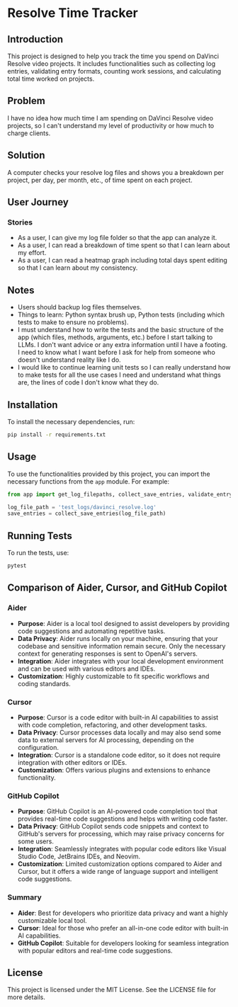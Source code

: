 # Resolve Time Tracker

## Introduction
This project is designed to help you track the time you spend on DaVinci Resolve video projects. It includes functionalities such as collecting log entries, validating entry formats, counting work sessions, and calculating total time worked on projects.

## Problem
I have no idea how much time I am spending on DaVinci Resolve video projects, so I can't understand my level of productivity or how much to charge clients.

## Solution
A computer checks your resolve log files and shows you a breakdown per project, per day, per month, etc., of time spent on each project.

## User Journey
### Stories
- As a user, I can give my log file folder so that the app can analyze it.
- As a user, I can read a breakdown of time spent so that I can learn about my effort.
- As a user, I can read a heatmap graph including total days spent editing so that I can learn about my consistency.

## Notes
- Users should backup log files themselves.
- Things to learn: Python syntax brush up, Python tests (including which tests to make to ensure no problems).
- I must understand how to write the tests and the basic structure of the app (which files, methods, arguments, etc.) before I start talking to LLMs. I don't want advice or any extra information until I have a footing. I need to know what I want before I ask for help from someone who doesn't understand reality like I do.
- I would like to continue learning unit tests so I can really understand how to make tests for all the use cases I need and understand what things are, the lines of code I don't know what they do.

## Installation
To install the necessary dependencies, run:
```bash
pip install -r requirements.txt
```

## Usage
To use the functionalities provided by this project, you can import the necessary functions from the `app` module. For example:
```python
from app import get_log_filepaths, collect_save_entries, validate_entry_format, count_work_sessions, calculate_total_time, calculate_time_per_project

log_file_path = 'test_logs/davinci_resolve.log'
save_entries = collect_save_entries(log_file_path)
```

## Running Tests
To run the tests, use:
```bash
pytest
```

## Comparison of Aider, Cursor, and GitHub Copilot

### Aider
- **Purpose**: Aider is a local tool designed to assist developers by providing code suggestions and automating repetitive tasks.
- **Data Privacy**: Aider runs locally on your machine, ensuring that your codebase and sensitive information remain secure. Only the necessary context for generating responses is sent to OpenAI's servers.
- **Integration**: Aider integrates with your local development environment and can be used with various editors and IDEs.
- **Customization**: Highly customizable to fit specific workflows and coding standards.

### Cursor
- **Purpose**: Cursor is a code editor with built-in AI capabilities to assist with code completion, refactoring, and other development tasks.
- **Data Privacy**: Cursor processes data locally and may also send some data to external servers for AI processing, depending on the configuration.
- **Integration**: Cursor is a standalone code editor, so it does not require integration with other editors or IDEs.
- **Customization**: Offers various plugins and extensions to enhance functionality.

### GitHub Copilot
- **Purpose**: GitHub Copilot is an AI-powered code completion tool that provides real-time code suggestions and helps with writing code faster.
- **Data Privacy**: GitHub Copilot sends code snippets and context to GitHub's servers for processing, which may raise privacy concerns for some users.
- **Integration**: Seamlessly integrates with popular code editors like Visual Studio Code, JetBrains IDEs, and Neovim.
- **Customization**: Limited customization options compared to Aider and Cursor, but it offers a wide range of language support and intelligent code suggestions.

### Summary
- **Aider**: Best for developers who prioritize data privacy and want a highly customizable local tool.
- **Cursor**: Ideal for those who prefer an all-in-one code editor with built-in AI capabilities.
- **GitHub Copilot**: Suitable for developers looking for seamless integration with popular editors and real-time code suggestions.

## License
This project is licensed under the MIT License. See the LICENSE file for more details.
